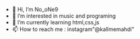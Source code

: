 - 👋 Hi, I’m No_oNe9
- 👀 I’m interested in music and programing
- 🌱 I’m currently learning html,css,js
- 📫 How to reach me : instagram"@kallmemahdi"

<!---
9NooNe9/9NooNe9 is a ✨ special ✨ repository because its `README.md` (this file) appears on your GitHub profile.
You can click the Preview link to take a look at your changes.
--->
